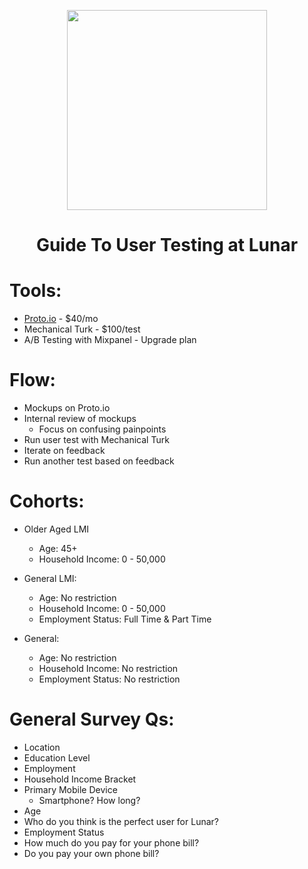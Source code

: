 <p align="center">
  <img src="https://joinlunar.com/wp-content/uploads/2016/10/blue-red-dots.png" width="320px"/>
</p>

<h1 align="center"> Guide To User Testing at Lunar </h1>

# Tools:
* <a href="https://proto.io">Proto.io</a> - $40/mo
* Mechanical Turk - $100/test
* A/B Testing with Mixpanel - Upgrade plan

# Flow:
* Mockups on Proto.io
* Internal review of mockups
  * Focus on confusing painpoints
* Run user test with Mechanical Turk
* Iterate on feedback
* Run another test based on feedback

# Cohorts:
* Older Aged LMI
  * Age: 45+
  * Household Income: 0 - 50,000

* General LMI:
  * Age: No restriction
  * Household Income: 0 - 50,000
  * Employment Status: Full Time & Part Time

* General:
  * Age: No restriction
  * Household Income: No restriction
  * Employment Status: No restriction

# General Survey Qs:
* Location
* Education Level
* Employment
* Household Income Bracket
* Primary Mobile Device
  * Smartphone? How long?
* Age
* Who do you think is the perfect user for Lunar?
* Employment Status
* How much do you pay for your phone bill?
* Do you pay your own phone bill?
